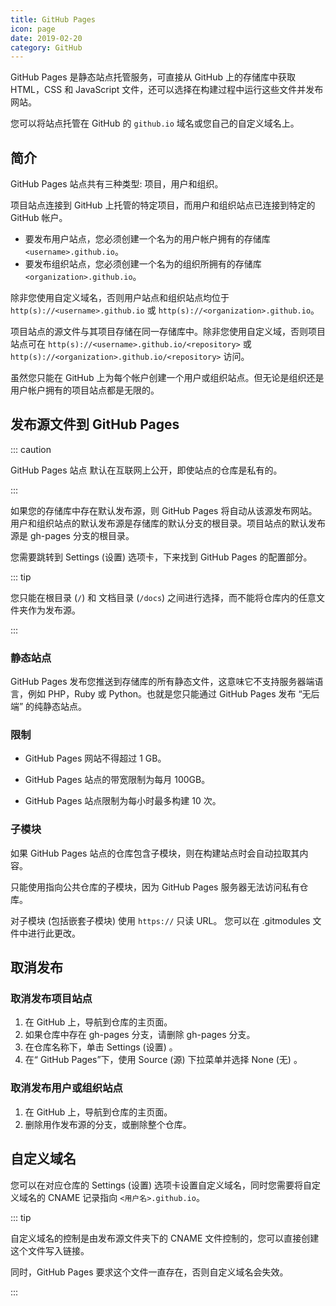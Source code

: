 ```yaml
---
title: GitHub Pages
icon: page
date: 2019-02-20
category: GitHub
---
```


GitHub Pages 是静态站点托管服务，可直接从 GitHub 上的存储库中获取 HTML，CSS 和 JavaScript 文件，还可以选择在构建过程中运行这些文件并发布网站。

您可以将站点托管在 GitHub 的 `github.io` 域名或您自己的自定义域名上。

<!-- more -->

## 简介

GitHub Pages 站点共有三种类型: 项目，用户和组织。

项目站点连接到 GitHub 上托管的特定项目，而用户和组织站点已连接到特定的 GitHub 帐户。

- 要发布用户站点，您必须创建一个名为的用户帐户拥有的存储库 `<username>.github.io`。
- 要发布组织站点，您必须创建一个名为的组织所拥有的存储库 `<organization>.github.io`。

除非您使用自定义域名，否则用户站点和组织站点均位于 `http(s)://<username>.github.io` 或 `http(s)://<organization>.github.io`。

项目站点的源文件与其项目存储在同一存储库中。除非您使用自定义域，否则项目站点可在 `http(s)://<username>.github.io/<repository>` 或 `http(s)://<organization>.github.io/<repository>` 访问。

虽然您只能在 GitHub 上为每个帐户创建一个用户或组织站点。但无论是组织还是用户帐户拥有的项目站点都是无限的。

## 发布源文件到 GitHub Pages

::: caution

GitHub Pages 站点 默认在互联网上公开，即使站点的仓库是私有的。

:::

如果您的存储库中存在默认发布源，则 GitHub Pages 将自动从该源发布网站。用户和组织站点的默认发布源是存储库的默认分支的根目录。项目站点的默认发布源是 gh-pages 分支的根目录。

您需要跳转到 Settings (设置) 选项卡，下来找到 GitHub Pages 的配置部分。

::: tip

您只能在根目录 (`/`) 和 文档目录 (`/docs`) 之间进行选择，而不能将仓库内的任意文件夹作为发布源。

:::

### 静态站点

GitHub Pages 发布您推送到存储库的所有静态文件，这意味它不支持服务器端语言，例如 PHP，Ruby 或 Python。也就是您只能通过 GitHub Pages 发布 “无后端” 的纯静态站点。

### 限制

- GitHub Pages 网站不得超过 1 GB。

- GitHub Pages 站点的带宽限制为每月 100GB。

- GitHub Pages 站点限制为每小时最多构建 10 次。

### 子模块

如果 GitHub Pages 站点的仓库包含子模块，则在构建站点时会自动拉取其内容。

只能使用指向公共仓库的子模块，因为 GitHub Pages 服务器无法访问私有仓库。

对子模块 (包括嵌套子模块) 使用 `https://` 只读 URL。 您可以在 .gitmodules 文件中进行此更改。

## 取消发布

### 取消发布项目站点

1. 在 GitHub 上，导航到仓库的主页面。
1. 如果仓库中存在 gh-pages 分支，请删除 gh-pages 分支。
1. 在仓库名称下，单击 Settings (设置) 。
1. 在“ GitHub Pages”下，使用 Source (源) 下拉菜单并选择 None (无) 。

### 取消发布用户或组织站点

1. 在 GitHub 上，导航到仓库的主页面。
1. 删除用作发布源的分支，或删除整个仓库。

## 自定义域名

您可以在对应仓库的 Settings (设置) 选项卡设置自定义域名，同时您需要将自定义域名的 CNAME 记录指向 `<用户名>.github.io`。

::: tip

自定义域名的控制是由发布源文件夹下的 CNAME 文件控制的，您可以直接创建这个文件写入链接。

同时，GitHub Pages 要求这个文件一直存在，否则自定义域名会失效。

:::
